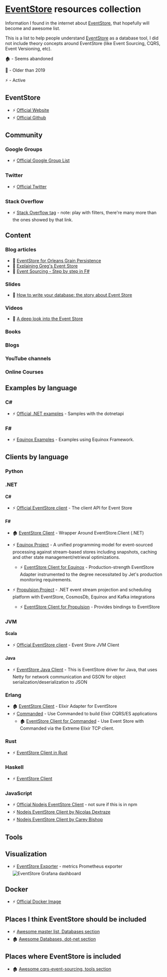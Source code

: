 # [EventStore](http://eventstore.com/) resources collection
Information I found in the internet about [EventStore](http://eventstore.com/), that hopefully will become and awesome list.

This is a list to help people understand [EventStore](http://eventstore.com/) as a database tool, I did not include theory concepts around EventStore (like Event Sourcing, CQRS, Event Versioning, etc).

🏚 - Seems abandoned

🧓 - Older than 2019

⚡️ - Active

## EventStore
 - ⚡️ [Official Website](http://eventstore.com/)
 - ⚡️ [Official Github](https://github.com/EventStore/EventStore)

## Community
### Google Groups
- ⚡️ [Official Google Group List](https://groups.google.com/forum/#!forum/event-store)
### Twitter
- ⚡️ [Official Twitter](https://twitter.com/eventstore)
### Stack Overflow
- ⚡️ [Stack Overflow tag](https://stackoverflow.com/questions/tagged/get-event-store) - note: play with filters, there're many more than the ones showed by that link.

## Content
### Blog articles
 - 🧓 [EventStore for Orleans Grain Persistence](https://codeopinion.com/eventstore-for-orleans-grain-persistence/)
 - 🧓 [Explaining Greg's Event Store](https://blog.arkency.com/2015/03/explaining-gregs-event-store/)
 - 🧓 [Event Sourcing - Step by step in F#](https://medium.com/@dzoukr/event-sourcing-step-by-step-in-f-be808aa0ca18)
### Slides
- 🧓 [How to write your database: the story about Event Store](https://www.slideshare.net/vhaydin/it-weekendukraine2013event-store)
### Videos
- 🧓 [A deep look into the Event Store](https://vimeo.com/53153270)
### Books
### Blogs
### YouTube channels
### Online Courses

## Examples by language
### C#
- ⚡️ [Official .NET examples](https://github.com/EventStore/EventStore.Samples.Dotnet) - Samples with the dotnetapi

### F#
- ⚡️ [Equinox Examples](https://github.com/jet/equinox/tree/master/samples) - Examples using Equinox Framework.

## Clients by language
### Python
### .NET
#### C#
- ⚡️ [Official EventStore client](https://www.nuget.org/packages/EventStore.Client/) - The client API for Event Store
#### F#
- 🏚 [EventStore Client](https://github.com/haf/EventStore.Client.FSharp) - Wrapper Around EventStore.Client (.NET)
- ⚡️ [Equinox Project](https://github.com/jet/equinox) -  A unified programming model for event-sourced processing against stream-based stores including snapshots, caching and other state management/retrieval optimizations.
   - ⚡️ [EventStore Client for Equinox](https://www.nuget.org/packages/Equinox.EventStore) - Production-strength EventStore Adapter instrumented to the degree necessitated by Jet's production monitoring requirements.

- ⚡️ [Propulsion Project](https://github.com/jet/propulsion) - .NET event stream projection and scheduling platform with EventStore, CosmosDb, Equinox and Kafka integrations
  - ⚡️ [EventStore Client for Propulsion](https://www.nuget.org/packages/Propulsion.EventStore/) - Provides bindings to EventStore
### JVM
#### Scala
- ⚡️ [Official EventStore client](https://github.com/EventStore/EventStore.JVM) - Event Store JVM Client 
#### Java
-  ⚡️ [EventStore Java Client](https://github.com/msemys/esjc) - This is EventStore driver for Java, that uses Netty for network communication and GSON for object serialization/deserialization to JSON

### Erlang
- 🏚 [EventStore Client](https://github.com/exponentially/extreme) - Elixir Adapter for EventStore
- ⚡️ [Commanded](https://github.com/commanded/commanded) - Use Commanded to build Elixir CQRS/ES applications
  - 🏚 [EventStore Client for Commanded](https://github.com/commanded/commanded-extreme-adapter) - Use Event Store with Commanded via the Extreme Elixir TCP client.

### Rust
 - ⚡️ [EventStore Client in Rust](https://github.com/YoEight/eventstore-rs)

### Haskell
 - ⚡️ [EventStore Client](https://hackage.haskell.org/package/eventstore)

### JavaScript
 - ⚡ [Official Nodejs EventStore Client](https://github.com/EventStore/EventStore-Client-NodeJS) - not sure if this is in npm
 - ⚡️ [Nodejs EventStore Client by Nicolas Dextraze](https://github.com/nicdex/node-eventstore-client)
 - ⚡️ [Nodejs EventStore Client by Carey Bishop](https://github.com/x-cubed/event-store-client)
## Tools
## Visualization
 - ⚡️ [EventStore Exporter](https://github.com/marcinbudny/eventstore_exporter) - metrics Prometheus exporter
 ![EventStore Grafana dashboard](https://github.com/marcinbudny/eventstore_exporter/blob/0.7.0/dashboard.png?raw=true)

## Docker 
 - ⚡️ [Official Docker Image](https://hub.docker.com/r/eventstore/eventstore)

## Places I think EventStore should be included

- ⚡️ [Awesome master list, Databases section](https://github.com/sindresorhus/awesome/blob/master/readme.md#databases)
- 🏚 [Awesome Databases, dot-net section](https://github.com/numetriclabz/awesome-db#dot-net)

## Places where EventStore is included
- 🏚 [Awesome cqrs-event-sourcing, tools section](https://github.com/leandrocp/awesome-cqrs-event-sourcing#tools)
